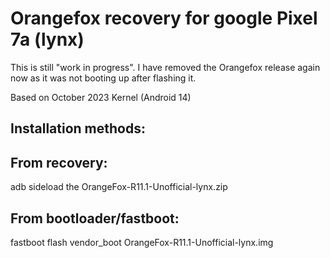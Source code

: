 # Orangefox recovery for google Pixel 7a (lynx)

This is still "work in progress". I have removed the Orangefox release again now as it was not booting up after flashing it. 

Based on October 2023 Kernel (Android 14)

## Installation methods:

## From recovery:
adb sideload the OrangeFox-R11.1-Unofficial-lynx.zip

## From bootloader/fastboot:
fastboot flash vendor_boot OrangeFox-R11.1-Unofficial-lynx.img

